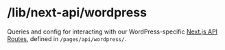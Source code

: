 # /lib/next-api/wordpress

Queries and config for interacting with our WordPress-specific <a href="https://nextjs.org/docs/api-routes/introduction">Next.js API Routes</a>, defined in `/pages/api/wordpress/`.
